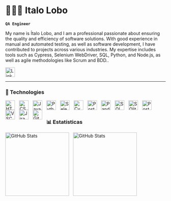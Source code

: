 # 👩🏻‍💻 Italo Lobo

**`QA Engineer`**

My name is Ítalo Lobo, and I am a professional passionate about ensuring the quality and efficiency of software solutions. With good experience in manual and automated testing, as well as software development, I have contributed to projects across various industries. My expertise includes tools such as Cypress, Selenium WebDriver, SQL, Python, and Node.js, as well as agile methodologies like Scrum and BDD..



<p align="left">
    <a href="https://www.linkedin.com/in/italo-lobo-qa/">
        <img 
            alt="LinkedIn" 
            title="My LinkedIn" 
            src="https://www.lusodados.pt/source/linkedin/linkedin.png"            
            height="30"
        />
    </a>
</p>

---

### 🤖 Technologies

<img 
    align="left" 
    alt="HTML"
    title="HTML" 
    width="30px" 
    style="padding-right: 10px;" 
    src="https://cdn.jsdelivr.net/gh/devicons/devicon@latest/icons/html5/html5-original.svg" 
/>
<img 
    align="left" 
    alt="CSS" 
    title="CSS"
    width="30px" 
    style="padding-right: 10px;" 
    src="https://cdn.jsdelivr.net/gh/devicons/devicon@latest/icons/css3/css3-original.svg" 
/>
<img 
    align="left" 
    alt="JavaScript" 
    title="JavaScript"
    width="30px" 
    style="padding-right: 10px;" 
    src="https://cdn.jsdelivr.net/gh/devicons/devicon@latest/icons/javascript/javascript-original.svg" 
/>
<img 
    align="left" 
    alt="Python" 
    title="Python"
    width="30px" 
    style="padding-right: 10px;" 
    src="https://cdn.jsdelivr.net/gh/devicons/devicon@latest/icons/python/python-original.svg" 
/>
<img 
    align="left" 
    alt="Selenium"
    title="Selenium" 
    width="30px" 
    style="padding-right: 10px;" 
    src="https://upload.wikimedia.org/wikipedia/commons/d/d5/Selenium_Logo.png" 
/>
<img 
    align="left" 
    alt="Cypress"
    title="Cypress" 
    width="30px" 
    style="padding-right: 10px;" 
    src="https://yt3.googleusercontent.com/MHW3vhUeDZZIKMm-T63-zkvPQsYab4OpbyvT8ifxmfz0E-fqIWj9r8tP4qITq2KLWI2eqK7q3A=s900-c-k-c0x00ffffff-no-rj" 
/>
<img 
    align="left" 
    alt="Postman"
    title="Postman" 
    width="30px" 
    style="padding-right: 10px;" 
    src="https://yt3.googleusercontent.com/XRzDTgEa9GybH_Uk21E9ri6_iYh-9gbyZzhiEBCnLjISgjTorjMiu7IwpChUMf2lLpEdX6ufDA=s900-c-k-c0x00ffffff-no-rj" 
/>
<img 
    align="left" 
    alt="Pandas" 
    title="Pandas"
    width="30px" 
    style="padding-right: 10px;" 
    src="https://netdata.cloud/img/pandas.png" 
/>
<img 
    align="left" 
    alt="SQL" 
    title="SQL"
    width="30px" 
    style="padding-right: 10px;" 
    src="https://www.netgen.co.za/wp-content/uploads/2023/05/SQL-Database.png" 
/>
<img 
    align="left" 
    alt="SQlite" 
    title="SQlite"
    width="30px" 
    style="padding-right: 10px;" 
    src="https://api.nuget.org/v3-flatcontainer/sqlite.redist/3.8.4.2/icon" 
/>
<img 
    align="left" 
    alt="PostgreSQL" 
    title="PostgreSQL"
    width="30px" 
    style="padding-right: 10px;" 
    src="https://upload.wikimedia.org/wikipedia/commons/thumb/2/29/Postgresql_elephant.svg/1200px-Postgresql_elephant.svg.png" 
/>
<img 
    align="left" 
    alt="VSCode" 
    title="VSCode"
    width="30px" 
    style="padding-right: 10px;" 
    src="https://carleton.ca/scs/wp-content/uploads/vscode-1.png" 
/>
<img 
    align="left" 
    alt="Jira Xray" 
    title="Jira Xray"
    width="30px" 
    style="padding-right: 10px;" 
    src="https://avatars.slack-edge.com/2018-11-30/493753869479_4b703f4119efe3d7d0ff_512.png" 
/>
<img 
    align="left" 
    alt="Git" 
    title="Git"
    width="30px" 
    style="padding-right: 10px;" 
    src="https://cdn.jsdelivr.net/gh/devicons/devicon@latest/icons/git/git-original.svg" 
/>

<br/>
<br/>

### 📊 Estatísticas

<p>
  <img 
    align="left" 
    alt="GitHub Stats" 
    height="200" 
    style="padding-right: 10px;" 
    src="https://github-readme-stats.vercel.app/api?username=italolobo&show_icons=true&theme=tokyonight&include_all_commits=true&locale=pt-br" 
  />

<img 
      align="left" 
      alt="GitHub Stats" 
      height="200" 
      src="https://github-readme-stats.vercel.app/api/top-langs/?username=italolobo&theme=tokyonight&layout=compact&custom_title=Tecnologias&langs_count=9" 
  />

</p>
